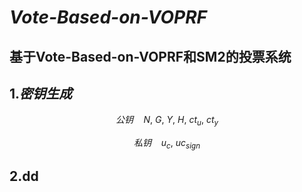 # ***Vote-Based-on-VOPRF***

## 基于Vote-Based-on-VOPRF和SM2的投票系统



## 1.***密钥生成***

$$
\begin{equation}
	公钥\quad N,\:G,\:Y,\:H,\:ct_u,\:ct_y
\end{equation}
$$

$$
\begin{equation}
私钥\:\:\:\:u_c,\:uc_{sign}
\end{equation}
$$

## 2.dd
